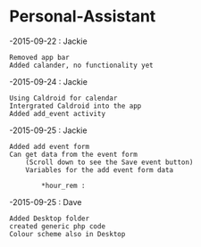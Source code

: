# Personal-Assistant


-2015-09-22 : Jackie 

	Removed app bar 	
	Added calander, no functionality yet 
	
-2015-09-24 : Jackie 

	Using Caldroid for calendar 	
	Intergrated Caldroid into the app	
	Added add_event activity

-2015-09-25 : Jackie

	Added add event form
	Can get data from the event form 
		(Scroll down to see the Save event button)
		Variables for the add event form data
		
			*hour_rem : 
		
	
-2015-09-25 : Dave
	
	Added Desktop folder
	created generic php code
	Colour scheme also in Desktop

